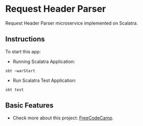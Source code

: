 # Request Header Parser

Request Header Parser microservice implemented on Scalatra.

## Instructions

To start this app:

- Running Scalatra Application:

```
sbt ~warStart
```

- Run Scalatra Test Application:

```
sbt test
```

## Basic Features

- Check more about this project: [FreeCodeCamp](https://www.freecodecamp.org/learn/back-end-development-and-apis/back-end-development-and-apis-projects/request-header-parser-microservice).

